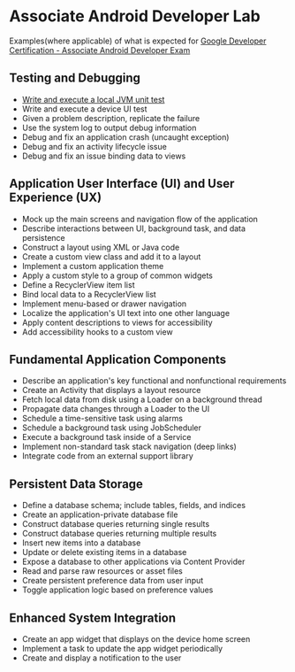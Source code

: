 # Associate Android Developer Lab

Examples(where applicable) of what is expected for [Google Developer Certification - Associate Android Developer Exam](https://www.udacity.com/google-certifications)

## Testing and Debugging
* [Write and execute a local JVM unit test](./testing-debugging/LocalTests)
* Write and execute a device UI test
* Given a problem description, replicate the failure
* Use the system log to output debug information
* Debug and fix an application crash (uncaught exception)
* Debug and fix an activity lifecycle issue
* Debug and fix an issue binding data to views

## Application User Interface (UI) and User Experience (UX)
* Mock up the main screens and navigation flow of the application
* Describe interactions between UI, background task, and data persistence
* Construct a layout using XML or Java code
* Create a custom view class and add it to a layout
* Implement a custom application theme
* Apply a custom style to a group of common widgets
* Define a RecyclerView item list
* Bind local data to a RecyclerView list
* Implement menu-based or drawer navigation
* Localize the application's UI text into one other language
* Apply content descriptions to views for accessibility
* Add accessibility hooks to a custom view

## Fundamental Application Components
* Describe an application's key functional and nonfunctional requirements
* Create an Activity that displays a layout resource
* Fetch local data from disk using a Loader on a background thread
* Propagate data changes through a Loader to the UI
* Schedule a time-sensitive task using alarms
* Schedule a background task using JobScheduler
* Execute a background task inside of a Service
* Implement non-standard task stack navigation (deep links)
* Integrate code from an external support library

## Persistent Data Storage
* Define a database schema; include tables, fields, and indices
* Create an application-private database file
* Construct database queries returning single results
* Construct database queries returning multiple results
* Insert new items into a database
* Update or delete existing items in a database
* Expose a database to other applications via Content Provider
* Read and parse raw resources or asset files
* Create persistent preference data from user input
* Toggle application logic based on preference values

## Enhanced System Integration
* Create an app widget that displays on the device home screen
* Implement a task to update the app widget periodically
* Create and display a notification to the user
